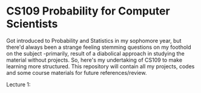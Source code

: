 # CS109 Probability for Computer Scientists

Got introduced to Probability and Statistics in my sophomore year, but there'd always been a strange feeling stemming questions
on my foothold on the subject -primarily, result of a diabolical approach in studying the material without projects. So, here's my undertaking
of CS109 to make learning more structured. This repository will contain all my projects, codes and some course materials for future references/review. 

Lecture 1: 




